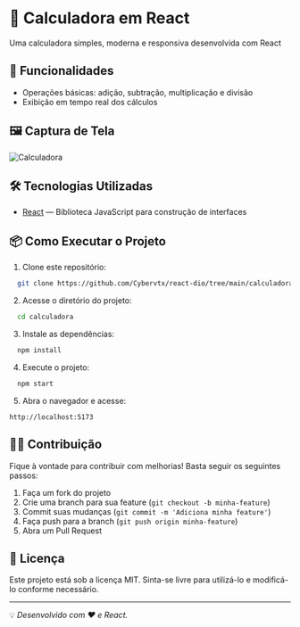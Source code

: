 # 🧮 Calculadora em React

Uma calculadora simples, moderna e responsiva desenvolvida com React

## 🚀 Funcionalidades

- Operações básicas: adição, subtração, multiplicação e divisão
- Exibição em tempo real dos cálculos

## 🖼️ Captura de Tela

![Calculadora](https://cdn-icons-png.flaticon.com/512/10310/10310245.png)

## 🛠️ Tecnologias Utilizadas

- [React](https://reactjs.org/) — Biblioteca JavaScript para construção de interfaces

## 📦 Como Executar o Projeto

1. Clone este repositório:

```bash
  git clone https://github.com/Cybervtx/react-dio/tree/main/calculadora
```

2. Acesse o diretório do projeto:

```bash
  cd calculadora
```

3. Instale as dependências:

```bash
  npm install
```

4. Execute o projeto:

```bash
  npm start
```

5. Abra o navegador e acesse:

```
http://localhost:5173
```

## 🧑‍💻 Contribuição

Fique à vontade para contribuir com melhorias! Basta seguir os seguintes passos:

1. Faça um fork do projeto
2. Crie uma branch para sua feature (`git checkout -b minha-feature`)
3. Commit suas mudanças (`git commit -m 'Adiciona minha feature'`)
4. Faça push para a branch (`git push origin minha-feature`)
5. Abra um Pull Request

## 📝 Licença

Este projeto está sob a licença MIT. Sinta-se livre para utilizá-lo e modificá-lo conforme necessário.

---

💡 _Desenvolvido com ❤️ e React._

